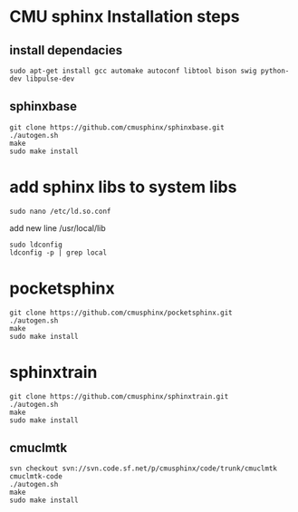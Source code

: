 # CMU sphinx Installation steps

## install dependacies 
```
sudo apt-get install gcc automake autoconf libtool bison swig python-dev libpulse-dev
```


## sphinxbase
```
git clone https://github.com/cmusphinx/sphinxbase.git
./autogen.sh
make 
sudo make install
```

# add sphinx libs to system libs 
```sudo nano /etc/ld.so.conf```

add new line /usr/local/lib
```
sudo ldconfig
ldconfig -p | grep local
```

# pocketsphinx
```
git clone https://github.com/cmusphinx/pocketsphinx.git
./autogen.sh
make 
sudo make install
```

# sphinxtrain
```
git clone https://github.com/cmusphinx/sphinxtrain.git
./autogen.sh
make 
sudo make install
```

## cmuclmtk
```
svn checkout svn://svn.code.sf.net/p/cmusphinx/code/trunk/cmuclmtk cmuclmtk-code
./autogen.sh
make 
sudo make install
```


